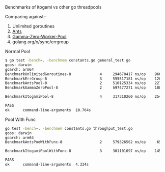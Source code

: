 Benchmarks of itogami vs other go threadpools

Comparing against:-

1. Unlimited goroutines
2. [Ants](https://github.com/panjf2000/ants)
3. [Gamma-Zero-Worker-Pool](https://github.com/gammazero/workerpool)
4. golang.org/x/sync/errgroup

Normal Pool
```bash
$ go test -bench=. -benchmem constants.go general_test.go
goos: darwin
goarch: arm64
BenchmarkUnlimitedGoroutines-8   	       4	 294670417 ns/op	96600320 B/op	 2004185 allocs/op
BenchmarkErrGroup-8              	       3	 555517181 ns/op	120093120 B/op	 3000970 allocs/op
BenchmarkAntsPool-8              	       2	 510125334 ns/op	22748144 B/op	 1101798 allocs/op
BenchmarkGammaZeroPool-8         	       2	 697477271 ns/op	18863856 B/op	 1048377 allocs/op

BenchmarkItogamiPool-8           	       4	 317310260 ns/op	25431518 B/op	 1055384 allocs/op

PASS
ok  	command-line-arguments	10.764s
```

Pool With Func
```bash
go test -bench=. -benchmem constants.go throughput_test.go
goos: darwin
goarch: arm64
BenchmarkAntsPooWithFunc-8       	       2	 579326562 ns/op	 6581620 B/op	  102456 allocs/op

BenchmarkItogamiPoolWithFunc-8   	       3	 361101097 ns/op	14577853 B/op	   83407 allocs/op

PASS
ok  	command-line-arguments	4.334s
```
